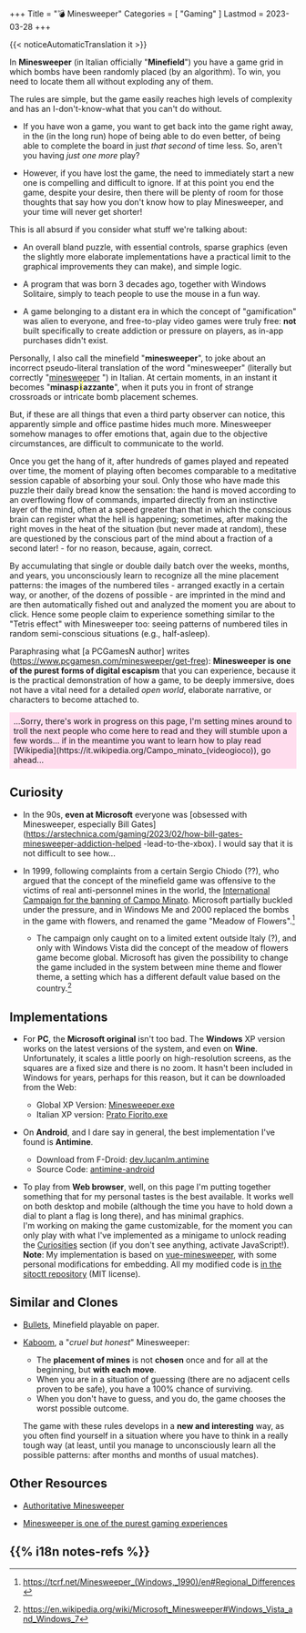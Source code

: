 +++
Title = "💣 Minesweeper"
Categories = [ "Gaming" ]
Lastmod = 2023-03-28
+++

{{< noticeAutomaticTranslation it >}}



<style>/*
*/#Body {
	Color: #000000;
	Background: #C0C0C0;
}

/*
*/#Background {
	Background-Color: #C0C0C0;
	Background-Image: /*linear-gradient(rgba(0, 0, 0, 0.5), rgba(0, 0, 0, 0.5)),*/ url('{{< assetsRoot >}}/Media/Minesweeper/ XP-Window-www.techradar.com.webp');
	Filter: Blur(5px);
}

/**/#LeftBoxContainer, #RightBoxContainer { Color: #000000; }

/*
*/#MainBox {
	Background: RGBA(192, 192, 192, 0.80);
	Backdrop-Filter: Blur(5px);
}
</style>

In **Minesweeper** (in Italian officially "**Minefield**") you have a game grid in which bombs have been randomly placed (by an algorithm). To win, you need to locate them all without exploding any of them.

The rules are simple, but the game easily reaches high levels of complexity and has an I-don't-know-what that you can't do without.

<!-- For the type of game, a simple bland puzzle born in an era where almost no video games were built to cause addiction to players, it is terrifyingly capable of making you obsess. -->

* If you have won a game, you want to get back into the game right away, in the (in the long run) hope of being able to do even better, of being able to complete the board in just _that second_ of time less. So, aren't you having _just one more_ play?

* However, if you have lost the game, the need to immediately start a new one is compelling and difficult to ignore. If at this point you end the game, despite your desire, then there will be plenty of room for those thoughts that say how you don't know how to play Minesweeper, and your time will never get shorter!

This is all absurd if you consider what stuff we're talking about:

* An overall bland puzzle, with essential controls, sparse graphics (even the slightly more elaborate implementations have a practical limit to the graphical improvements they can make), and simple logic.

* A program that was born 3 decades ago, together with Windows Solitaire, simply to teach people to use the mouse in a fun way.

* A game belonging to a distant era in which the concept of "gamification" was alien to everyone, and free-to-play video games were truly free: **not** built specifically to create addiction or pressure on players, as in-app purchases didn't exist.

Personally, I also call the minefield "**minesweeper**", to joke about an incorrect pseudo-literal translation of the word "minesweeper" (literally but correctly "[minesweeper](https://it.wikipedia.org/Minesweeper) ") in Italian. At certain moments, in an instant it becomes "**minasp<span style="border: 2px dotted yellow;">i</span>azzante**", when it puts you in front of strange crossroads or intricate bomb placement schemes.

But, if these are all things that even a third party observer can notice, this apparently simple and office pastime hides much more. Minesweeper somehow manages to offer emotions that, again due to the objective circumstances, are difficult to communicate to the world.

Once you get the hang of it, after hundreds of games played and repeated over time, the moment of playing often becomes comparable to a meditative session capable of absorbing your soul. Only those who have made this puzzle their daily bread know the sensation: the hand is moved according to an overflowing flow of commands, imparted directly from an instinctive layer of the mind, often at a speed greater than that in which the conscious brain can register what the hell is happening; sometimes, after making the right moves in the heat of the situation (but never made at random), these are questioned by the conscious part of the mind about a fraction of a second later! - for no reason, because, again, correct.

By accumulating that single or double daily batch over the weeks, months, and years, you unconsciously learn to recognize all the mine placement patterns: the images of the numbered tiles - arranged exactly in a certain way, or another, of the dozens of possible - are imprinted in the mind and are then automatically fished out and analyzed the moment you are about to click. Hence some people claim to experience something similar to the "Tetris effect" with Minesweeper too: seeing patterns of numbered tiles in random semi-conscious situations (e.g., half-asleep).

Paraphrasing what [a PCGamesN author] writes (https://www.pcgamesn.com/minesweeper/get-free): **Minesweeper is one of the purest forms of digital escapism** that you can experience, because it is the practical demonstration of how a game, to be deeply immersive, does not have a vital need for a detailed _open world_, elaborate narrative, or characters to become attached to.

<p markdown="1" style="background: #fde; padding: 0.5em;">...Sorry, there's work in progress on this page, I'm setting mines around to troll the next people who come here to read and they will stumble upon a few words... if in the meantime you want to learn how to play read [Wikipedia](https://it.wikipedia.org/Campo_minato_(videogioco)), go ahead...</p>

## Curiosity

<div class="Minesweeper Locker"></div>

* In the 90s, **even at Microsoft** everyone was [obsessed with Minesweeper, especially Bill Gates](https://arstechnica.com/gaming/2023/02/how-bill-gates-minesweeper-addiction-helped -lead-to-the-xbox). I would say that it is not difficult to see how...

* In 1999, following complaints from a certain Sergio Chiodo (??), who argued that the concept of the minefield game was offensive to the victims of real anti-personnel mines in the world, the [International Campaign for the banning of Campo Minato](http://fc.retecivica.milano.it/rcmweb/fnm/princ.htm#italiano). Microsoft partially buckled under the pressure, and in Windows Me and 2000 replaced the bombs in the game with flowers, and renamed the game "Meadow of Flowers".[^Regional_Differences]

	* The campaign only caught on to a limited extent outside Italy (?), and only with Windows Vista did the concept of the meadow of flowers game become global. Microsoft has given the possibility to change the game included in the system between mine theme and flower theme, a setting which has a different default value based on the country.[^Windows_Vista_and_Windows_7]

## Implementations

<div class="ListNoInMargin" markdown="1">

* For **PC**, the **Microsoft original** isn't too bad. The **Windows** XP version works on the latest versions of the system, and even on **Wine**. Unfortunately, it scales a little poorly on high-resolution screens, as the squares are a fixed size and there is no zoom. It hasn't been included in Windows for years, perhaps for this reason, but it can be downloaded from the Web:  
	* Global XP Version: [Minesweeper.exe](https://archive.org/download/Minesweeper_201811/Minesweeper.exe)  
	* Italian XP version: [Prato Fiorito.exe](https://archive.org/download/prato-fiorito/PRATO_FIORITO.exe)

* On **Android**, and I dare say in general, the best implementation I've found is **Antimine**.  
	* Download from F-Droid: [dev.lucanlm.antimine](https://f-droid.org/packages/dev.lucanlm.antimine)  
	* Source Code: [antimine-android](https://github.com/lucasnlm/antimine-android)

* To play from **Web browser**, well, on this page I'm putting together something that for my personal tastes is the best available. It works well on both desktop and mobile (although the time you have to hold down a dial to plant a flag is long there), and has minimal graphics.  
I'm working on making the game customizable, for the moment you can only play with what I've implemented as a minigame to unlock reading the [Curiosities](#-Curiosities) section (if you don't see anything, activate JavaScript!).  
**Note**: My implementation is based on [vue-minesweeper](https://github.com/antfu/vue-minesweeper), with some personal modifications for embedding. All my modified code is [in the sitoctt repository](https://gitlab.com/octtspacc/sitoctt/-/tree/main/Assets/vuesweeper-core) (MIT license).

</div>

## Similar and Clones

* [Bullets](https://ojs.aaai.org/index.php/AAAI/article/view/21561/21310), Minefield playable on paper.

* [Kaboom](https://pwmarcz.pl/blog/kaboom), a "_cruel but honest_" Minesweeper:
	* The **placement of mines** is not **chosen** once and for all at the beginning, but **with each move**.
	* When you are in a situation of guessing (there are no adjacent cells proven to be safe), you have a 100% chance of surviving.
	* When you don't have to guess, and you do, the game chooses the worst possible outcome.

	The game with these rules develops in a **new and interesting** way, as you often find yourself in a situation where you have to think in a really tough way (at least, until you manage to unconsciously learn all the possible patterns: after months and months of usual matches).

## Other Resources

* [Authoritative Minesweeper](https://minesweepergame.com)

* [Minesweeper is one of the purest gaming experiences](https://old.reddit.com/r/patientgamers/comments/11i6zqy/minesweeper_is_one_of_the_purest_gaming/)

## {{% i18n notes-refs %}}

[^Regional_Differences]: <https://tcrf.net/Minesweeper_(Windows,_1990)/en#Regional_Differences>
[^Windows_Vista_and_Windows_7]: <https://en.wikipedia.org/wiki/Microsoft_Minesweeper#Windows_Vista_and_Windows_7>
[^PageBg]: **Page Background**: [Source](https://www.techradar.com/news/gaming/the-most-successful-game-ever-a-history-of-minesweeper-596504 )

<script src="/Assets/MinesweeperEmbed.js"></script>